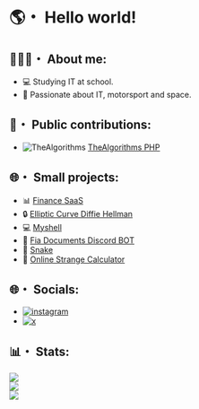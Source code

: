 # 🌎・ Hello world!

## 👨🏻‍💻・ About me:
- 💻 Studying IT at school. <br>
- 🚀 Passionate about IT, motorsport and space.

## 🤝・ Public contributions:
- ![TheAlgorithms](https://github.com/TheAlgorithms.png?size=20) [TheAlgorithms PHP](https://github.com/TheAlgorithms/PHP/pulls?q=is%3Apr+is%3Aclosed+author%3AMaarcooC) <br>

## 🌐・ Small projects:
- 📊 [Finance SaaS](https://github.com/MaarcooC/finance_saas) <br>
- 🔒 [Elliptic Curve Diffie Hellman](https://github.com/MaarcooC/ECDH) <br>
- 💻 [Myshell](https://github.com/MaarcooC/myshell) <br>
- 📄 [Fia Documents Discord BOT](https://github.com/MaarcooC/fia-doc-discordbot) <br>
- 🐍 [Snake](https://github.com/MaarcooC/snake) <br>
- 🔢 [Online Strange Calculator](https://github.com/MaarcooC/online_strange_calculator)

## 🌐・ Socials:
- [![instagram](https://img.shields.io/badge/Instagram-E4405F?style=for-the-badge&logo=instagram&logoColor=white)](https://www.instagram.com/marco._.colli/) 
- [![x](https://img.shields.io/badge/X-000000?style=for-the-badge&logo=x&logoColor=white)](https://www.x.com/marco_colli_) 

## 📊・ Stats:
![](https://github-readme-stats.vercel.app/api?username=MaarcooC&theme=tokyonight&hide_border=true&include_all_commits=false&count_private=false)<br/>
![](https://github-readme-streak-stats.herokuapp.com/?user=MaarcooC&theme=tokyonight&hide_border=true)<br/>
![](https://github-readme-stats.vercel.app/api/top-langs/?username=MaarcooC&theme=tokyonight&hide_border=true&include_all_commits=false&count_private=false&layout=compact)
